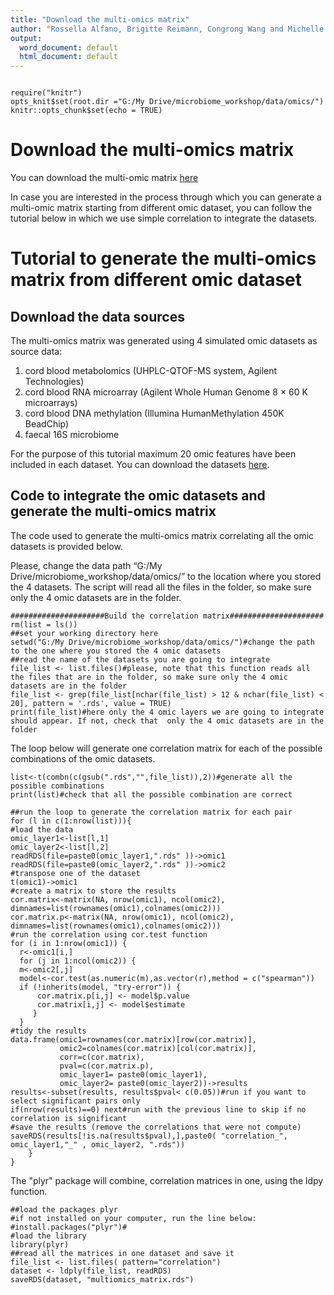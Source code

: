 ```yaml
---
title: "Download the multi-omics matrix"
author: "Rossella Alfano, Brigitte Reimann, Congrong Wang and Michelle Plusquin"
output:
  word_document: default
  html_document: default
---
```


```{r setup, include=FALSE}

require("knitr")
opts_knit$set(root.dir ="G:/My Drive/microbiome_workshop/data/omics/")
knitr::opts_chunk$set(echo = TRUE)
```

# Download the multi-omics matrix 

You can download the multi-omic matrix [here](xxx)

In case you are interested in the process through which you can generate a multi-omic matrix starting from different omic dataset, you can follow the tutorial below in which we use simple correlation to integrate the datasets.

# Tutorial to generate the multi-omics matrix from different omic dataset 

## Download the data sources

The multi-omics matrix was generated using 4 simulated omic datasets as source data:

1.	cord blood metabolomics (UHPLC-QTOF-MS system, Agilent Technologies)
2.	cord blood RNA microarray (Agilent Whole Human Genome 8 × 60 K microarrays) 
3.	cord blood DNA methylation (Illumina HumanMethylation 450K BeadChip)
4.	faecal 16S microbiome 

For the purpose of this tutorial maximum 20 omic features have been included in each dataset. You can download the datasets [here](lnk).

## Code to integrate the omic datasets and generate the multi-omics matrix

The code used to generate the multi-omics matrix correlating all the omic datasets is provided below. 

Please, change the data path “G:/My Drive/microbiome_workshop/data/omics/” to the location where you stored the 4 datasets. The script will read all the files in the folder, so make sure only the 4 omic datasets are in the folder.


```{r warning = FALSE,message = FALSE}
#####################Build the correlation matrix#####################
rm(list = ls())
##set your working directory here
setwd("G:/My Drive/microbiome_workshop/data/omics/")#change the path to the one where you stored the 4 omic datasets
##read the name of the datasets you are going to integrate
file_list <- list.files()#please, note that this function reads all the files that are in the folder, so make sure only the 4 omic datasets are in the folder
file_list <- grep(file_list[nchar(file_list) > 12 & nchar(file_list) < 20], pattern = '.rds', value = TRUE)
print(file_list)#here only the 4 omic layers we are going to integrate should appear. If not, check that  only the 4 omic datasets are in the folder
```



The loop below will generate one correlation matrix for each of the possible combinations of the omic datasets.

```{r warning = FALSE,message = FALSE}
list<-t(combn(c(gsub(".rds","",file_list)),2))#generate all the possible combinations 
print(list)#check that all the possible combination are correct

##run the loop to generate the correlation matrix for each pair
for (l in c(1:nrow(list))){
#load the data
omic_layer1<-list[l,1]
omic_layer2<-list[l,2]
readRDS(file=paste0(omic_layer1,".rds" ))->omic1
readRDS(file=paste0(omic_layer2,".rds" ))->omic2
#transpose one of the dataset
t(omic1)->omic1
#create a matrix to store the results
cor.matrix<-matrix(NA, nrow(omic1), ncol(omic2), dimnames=list(rownames(omic1),colnames(omic2)))
cor.matrix.p<-matrix(NA, nrow(omic1), ncol(omic2), dimnames=list(rownames(omic1),colnames(omic2)))
#run the correlation using cor.test function
for (i in 1:nrow(omic1)) {
  r<-omic1[i,]
  for (j in 1:ncol(omic2)) {
  m<-omic2[,j]
  model<-cor.test(as.numeric(m),as.vector(r),method = c("spearman"))
  if (!inherits(model, "try-error")) {
      cor.matrix.p[i,j] <- model$p.value
      cor.matrix[i,j] <- model$estimate
     }
  }
#tidy the results
data.frame(omic1=rownames(cor.matrix)[row(cor.matrix)], 
           omic2=colnames(cor.matrix)[col(cor.matrix)], 
           corr=c(cor.matrix),
           pval=c(cor.matrix.p),
           omic_layer1= paste0(omic_layer1),
           omic_layer2= paste0(omic_layer2))->results
results<-subset(results, results$pval< c(0.05))#run if you want to select significant pairs only
if(nrow(results)==0) next#run with the previous line to skip if no correlation is significant
#save the results (remove the correlations that were not compute)
saveRDS(results[!is.na(results$pval),],paste0( "correlation_", omic_layer1,"_" , omic_layer2, ".rds"))
    }
}
```

The "plyr" package will combine, correlation matrices in one,  using the ldpy function.

```{r warning = FALSE,message = FALSE}
##load the packages plyr 
#if not installed on your computer, run the line below:
#install.packages("plyr")#
#load the library
library(plyr)
##read all the matrices in one dataset and save it
file_list <- list.files( pattern="correlation")
dataset <- ldply(file_list, readRDS)
saveRDS(dataset, "multiomics_matrix.rds")
```


